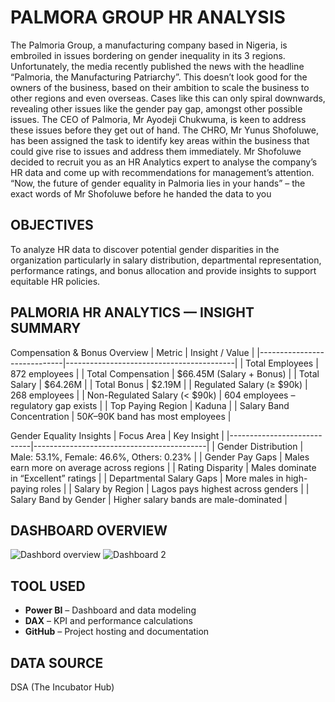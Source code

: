 # PALMORA GROUP HR ANALYSIS
The Palmoria Group, a manufacturing company based in Nigeria, is embroiled in issues
bordering on gender inequality in its 3 regions. Unfortunately, the media recently
published the news with the headline “Palmoria, the Manufacturing Patriarchy”. This
doesn’t look good for the owners of the business, based on their ambition to scale the
business to other regions and even overseas. Cases like this can only spiral downwards,
revealing other issues like the gender pay gap, amongst other possible issues.
The CEO of Palmoria, Mr Ayodeji Chukwuma, is keen to address these issues before they
get out of hand. The CHRO, Mr Yunus Shofoluwe, has been assigned the task to identify
key areas within the business that could give rise to issues and address them immediately.
Mr Shofoluwe decided to recruit you as an HR Analytics expert to analyse the company’s
HR data and come up with recommendations for management’s attention. “Now, the
future of gender equality in Palmoria lies in your hands” – the exact words of Mr
Shofoluwe before he handed the data to you

## OBJECTIVES
To analyze HR data to discover potential gender disparities in the organization particularly in salary distribution, departmental representation, performance ratings, and bonus allocation  and provide insights to support equitable HR policies.
##  PALMORIA HR ANALYTICS — INSIGHT SUMMARY
Compensation & Bonus Overview
| Metric                      | Insight / Value                          |
|-----------------------------|------------------------------------------|
| Total Employees             | 872 employees                            |
| Total Compensation          | $66.45M (Salary + Bonus)                 |
| Total Salary                | $64.26M                                  |
| Total Bonus                 | $2.19M                                   |
| Regulated Salary (≥ $90k)   | 268 employees                            |
| Non-Regulated Salary (< $90k) | 604 employees – regulatory gap exists |
| Top Paying Region           | Kaduna                                   |
| Salary Band Concentration   | $50K–$90K band has most employees        |

Gender Equality Insights
| Focus Area                  | Key Insight                              |
|----------------------------|-------------------------------------------|
| Gender Distribution        | Male: 53.1%, Female: 46.6%, Others: 0.23% |
| Gender Pay Gaps            | Males earn more on average across regions |
| Rating Disparity           | Males dominate in “Excellent” ratings     |
| Departmental Salary Gaps   | More males in high-paying roles           |
| Salary by Region           | Lagos pays highest across genders         |
| Salary Band by Gender      | Higher salary bands are male-dominated    |

## DASHBOARD OVERVIEW
![Dashbord overview](https://github.com/user-attachments/assets/2aa7d52d-56be-48be-9280-f87e60e4ac78)
![Dashboard 2](https://github.com/user-attachments/assets/8d087698-12a1-4d19-8f7c-106c0b55d988)


## TOOL USED

- **Power BI** – Dashboard and data modeling  
- **DAX** – KPI and performance calculations  
- **GitHub** – Project hosting and documentation

## DATA SOURCE
DSA (The Incubator Hub)
